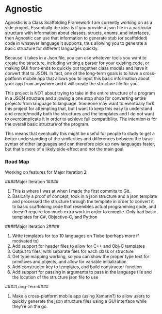 # Agnostic
Agnostic is a Class Scaffolding Framework I am currently working on as a side project. Essentially the idea is if you provide a json file in a particular structure with information about classes, structs, enums, and interfaces, then Agnostic can use that information to generate stub (or scaffolded) code in whatever language it supports, thus allowing you to generate a basic structure for different languages quickly.

Because it takes in a Json file, you can use whatever tools you want to create the structure, including writing a parser for your existing code, or making GUI front-ends to quickly put together class models and have it convert that to JSON. In fact, one of the long-term goals is to have a cross-platform mobile app that allows you to input this basic information about your app from anywhere and it will create the structure file for you.

This project is NOT about trying to take in the entire structure of a program in a JSON structure and allowing a one stop shop for converting entire projects from language to language. Someone may want to eventually fork this project for attempting that, but I want to keep this easy to understand and create/modify both the structures and the templates and I do not want to overcomplicate it in order to achieve full compatibility. The intention is for the overall basic structure of the program.

This means that eventually this might be useful for people to study to get a better understanding of the similarities and differences between the basic syntax of other languages and can therefore pick up new languages faster, but that's more of a likely side-effect and not the main goal. 

### Road Map ###

Working on features for Major Iteration 2

####Major Iteration 1####

 1. This is where I was at when I made the first commits to Git.
 2. Basically a proof of concept, took in a json structure and a json template and processed the structure through the template in order to convert it to basic scaffolding code that resembles actual programming code, and doesn't require too much extra work in order to compile. Only had basic templates for C#, Objective-C, and Python

####Major Iteration 2####

 1. Write templates for top 10 languages on Tiobe (perhaps more if motivated to)
 2. Add support for header files to allow for C++ and Obj-C templates
 3. Output to files, with separate files for each class or structure
 4. Get type mapping working, so you can show the proper type text for primitives and objects, and allow for variable initialization
 5. Add constructor key to templates, and build constructor function
 6. Add support for passing in arguments to pass in the language file and the location of the structure json file to use

####Long-Term####

 1. Make a cross-platform mobile app (using Xamarin?) to allow users to quickly generate the json structure files using a GUI interface while they're on the go.
 